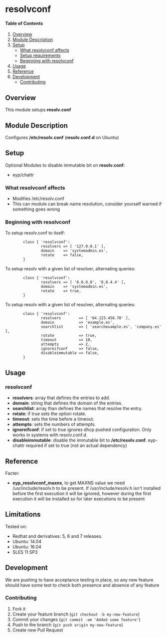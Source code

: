 # resolvconf

#### Table of Contents

1. [Overview](#overview)
2. [Module Description](#module-description)
3. [Setup](#setup)
    * [What resolvconf affects](#what-resolvconf-affects)
    * [Setup requirements](#setup-requirements)
    * [Beginning with resolvconf](#beginning-with-resolvconf)
4. [Usage](#usage)
5. [Reference](#reference)
6. [Development](#development)
    * [Contributing](#contributing)

## Overview

This module setups **resolv.conf**

## Module Description

Configures **/etc/resolv.conf** (**resolv.conf.d** on Ubuntu)

## Setup

Optional Modules to disable immutable bit on **resolv.conf**:
* eyp/chattr

### What resolvconf affects

* Modifies /etc/resolv.conf
* This can module can break name resolution, consider yourself warned if something goes wrong

### Beginning with resolvconf

To setup resolv.conf to itself:
```puppet
        class { 'resolvconf':
                resolvers => [ '127.0.0.1' ],
                domain    => 'systemadmin.es',
                rotate    => false,
        }
```
To setup resolv with a given list of resolver, alternating queries:

```puppet
        class { 'resolvconf':
                resolvers => [ '8.8.8.8', '8.8.4.4' ],
                domain    => 'systemadmin.es',
                rotate    => true,
        }
```

To setup resolv with a given list of resolver, alternating queries:

```puppet
        class { 'resolvconf':
                resolvers        => [ '64.123.456.78' ],
                domain           => 'example.es',
                searchlist       => [ 'searchexample.es', 'company.es' ],
                rotate           => true,
                timeout          => 10,
                attempts         => 2,
                ignoreifconf     => false,
                disableimmutable => false,
        }
```

## Usage

### resolvconf
* **resolvers**: array that defines the entries to add.
* **domain**: string that defines the domain of the entries.
* **searchlist**: array than defines the names that resolve the entry.
* **rotate**: if true sets the option rotate.
* **timeout**: sets the time before a timeout.
* **attempts**: sets the numbers of attempts.
* **ignoreifconf**: if set to true ignores dhcp pushed configuration. Only works in systems with resolv.conf.d.
* **disableimmutable**: disable the immutable bit to **/etc/resolv.conf**. eyp-chattr required if set to true (not an actual dependency)

## Reference
Facter:
* **eyp_resolvconf_maxns**, to get MAXNS value we need /usr/include/resolv.h to be present. If /usr/include/resolv.h isn't installed before the first execution it will be ignored, however during the first execution it will be installed so for later executions to be present

## Limitations

Tested on:

* Redhat and derivatives: 5, 6 and 7 releases.
* Ubuntu: 14.04
* Ubuntu: 16.04
* SLES 11 SP3

## Development

We are pushing to have acceptance testing in place, so any new feature should
have some test to check both presence and absence of any feature

### Contributing

1. Fork it
2. Create your feature branch (`git checkout -b my-new-feature`)
3. Commit your changes (`git commit -am 'Added some feature'`)
4. Push to the branch (`git push origin my-new-feature`)
5. Create new Pull Request
